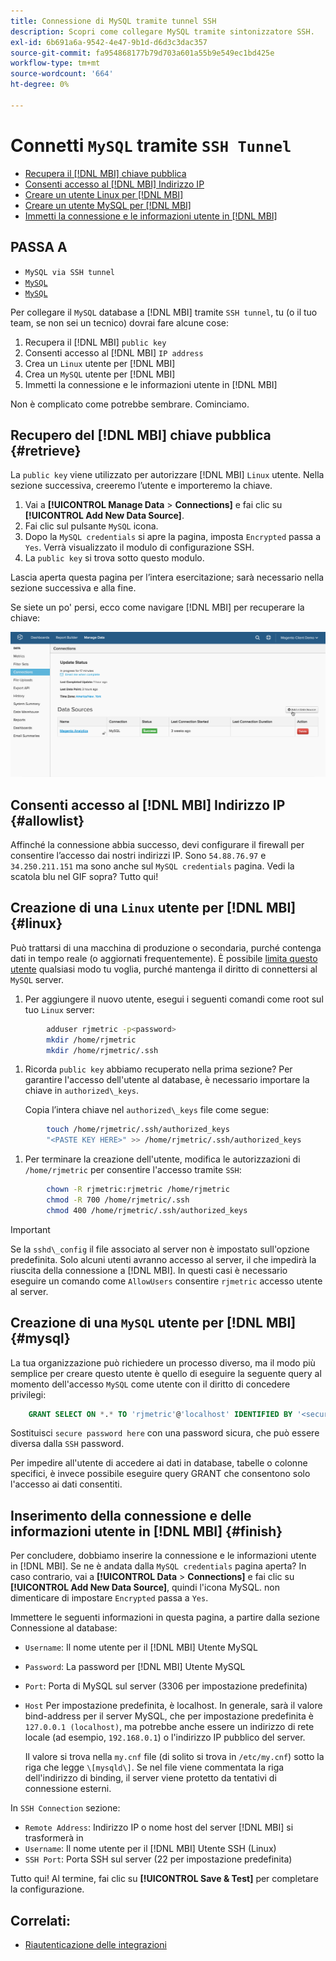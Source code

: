 ```yaml
---
title: Connessione di MySQL tramite tunnel SSH
description: Scopri come collegare MySQL tramite sintonizzatore SSH.
exl-id: 6b691a6a-9542-4e47-9b1d-d6d3c3dac357
source-git-commit: fa954868177b79d703a601a55b9e549ec1bd425e
workflow-type: tm+mt
source-wordcount: '664'
ht-degree: 0%

---
```


# Connetti `MySQL` tramite `SSH Tunnel`

* [Recupera il [!DNL MBI] chiave pubblica](#retrieve)
* [Consenti accesso al [!DNL MBI] Indirizzo IP](#allowlist)
* [Creare un utente Linux per [!DNL MBI]](#linux)
* [Creare un utente MySQL per [!DNL MBI]](#mysql)
* [Immetti la connessione e le informazioni utente in [!DNL MBI]](#finish)

## PASSA A

* `MySQL via SSH tunnel`
* [`MySQL`](../integrations/mysql-via-a-direct-connection.md)
* [`MySQL`](../integrations/mysql-via-cpanel.md)

Per collegare il `MySQL` database a [!DNL MBI] tramite `SSH tunnel`, tu (o il tuo team, se non sei un tecnico) dovrai fare alcune cose:

1. Recupera il [!DNL MBI] `public key`
1. Consenti accesso al [!DNL MBI] `IP address`
1. Crea un `Linux` utente per [!DNL MBI]
1. Crea un `MySQL` utente per [!DNL MBI]
1. Immetti la connessione e le informazioni utente in [!DNL MBI]

Non è complicato come potrebbe sembrare. Cominciamo.

## Recupero del [!DNL MBI] chiave pubblica {#retrieve}

La `public key` viene utilizzato per autorizzare [!DNL MBI] `Linux` utente. Nella sezione successiva, creeremo l’utente e importeremo la chiave.

1. Vai a **[!UICONTROL Manage Data** > **Connections]** e fai clic su **[!UICONTROL Add New Data Source]**.
1. Fai clic sul pulsante `MySQL` icona.
1. Dopo la `MySQL credentials` si apre la pagina, imposta `Encrypted` passa a `Yes`. Verrà visualizzato il modulo di configurazione SSH.
1. La `public key` si trova sotto questo modulo.

Lascia aperta questa pagina per l’intera esercitazione; sarà necessario nella sezione successiva e alla fine.

Se siete un po&#39; persi, ecco come navigare [!DNL MBI] per recuperare la chiave:

![](../../../assets/MySQL_SSH.gif)<!--{: width="770"}-->

## Consenti accesso al [!DNL MBI] Indirizzo IP {#allowlist}

Affinché la connessione abbia successo, devi configurare il firewall per consentire l’accesso dai nostri indirizzi IP. Sono `54.88.76.97` e `34.250.211.151` ma sono anche sul `MySQL credentials` pagina. Vedi la scatola blu nel GIF sopra? Tutto qui!

## Creazione di una `Linux` utente per [!DNL MBI] {#linux}

Può trattarsi di una macchina di produzione o secondaria, purché contenga dati in tempo reale (o aggiornati frequentemente). È possibile [limita questo utente](../../../administrator/account-management/restrict-db-access.md) qualsiasi modo tu voglia, purché mantenga il diritto di connettersi al `MySQL` server.

1. Per aggiungere il nuovo utente, esegui i seguenti comandi come root sul tuo `Linux` server:

```bash
        adduser rjmetric -p<password>
        mkdir /home/rjmetric
        mkdir /home/rjmetric/.ssh
```

1. Ricorda `public key` abbiamo recuperato nella prima sezione? Per garantire l&#39;accesso dell&#39;utente al database, è necessario importare la chiave in `authorized\_keys`.

   Copia l’intera chiave nel `authorized\_keys` file come segue:

```bash
        touch /home/rjmetric/.ssh/authorized_keys
        "<PASTE KEY HERE>" >> /home/rjmetric/.ssh/authorized_keys
```

1. Per terminare la creazione dell&#39;utente, modifica le autorizzazioni di `/home/rjmetric` per consentire l&#39;accesso tramite `SSH`:

```bash
        chown -R rjmetric:rjmetric /home/rjmetric
        chmod -R 700 /home/rjmetric/.ssh
        chmod 400 /home/rjmetric/.ssh/authorized_keys
```

>[!IMPORTANT]
>
>Se la `sshd\_config` il file associato al server non è impostato sull&#39;opzione predefinita. Solo alcuni utenti avranno accesso al server, il che impedirà la riuscita della connessione a [!DNL MBI]. In questi casi è necessario eseguire un comando come `AllowUsers` consentire `rjmetric` accesso utente al server.

## Creazione di una `MySQL` utente per [!DNL MBI] {#mysql}

La tua organizzazione può richiedere un processo diverso, ma il modo più semplice per creare questo utente è quello di eseguire la seguente query al momento dell&#39;accesso `MySQL` come utente con il diritto di concedere privilegi:

```sql
    GRANT SELECT ON *.* TO 'rjmetric'@'localhost' IDENTIFIED BY '<secure password here>';
```

Sostituisci `secure password here` con una password sicura, che può essere diversa dalla `SSH` password.

Per impedire all&#39;utente di accedere ai dati in database, tabelle o colonne specifici, è invece possibile eseguire query GRANT che consentono solo l&#39;accesso ai dati consentiti.

## Inserimento della connessione e delle informazioni utente in [!DNL MBI] {#finish}

Per concludere, dobbiamo inserire la connessione e le informazioni utente in [!DNL MBI]. Se ne è andata dalla `MySQL credentials` pagina aperta? In caso contrario, vai a **[!UICONTROL Data** > **Connections]** e fai clic su **[!UICONTROL Add New Data Source]**, quindi l&#39;icona MySQL. non dimenticare di impostare `Encrypted` passa a `Yes`.

Immettere le seguenti informazioni in questa pagina, a partire dalla sezione Connessione al database:

* `Username`: Il nome utente per il [!DNL MBI] Utente MySQL
* `Password`: La password per [!DNL MBI] Utente MySQL
* `Port`: Porta di MySQL sul server (3306 per impostazione predefinita)
* `Host` Per impostazione predefinita, è localhost. In generale, sarà il valore bind-address per il server MySQL, che per impostazione predefinita è `127.0.0.1 (localhost)`, ma potrebbe anche essere un indirizzo di rete locale (ad esempio, `192.168.0.1`) o l&#39;indirizzo IP pubblico del server.

   Il valore si trova nella `my.cnf` file (di solito si trova in `/etc/my.cnf`) sotto la riga che legge `\[mysqld\]`. Se nel file viene commentata la riga dell&#39;indirizzo di binding, il server viene protetto da tentativi di connessione esterni.

In `SSH Connection` sezione:

* `Remote Address`: Indirizzo IP o nome host del server [!DNL MBI] si trasformerà in
* `Username`: Il nome utente per il [!DNL MBI] Utente SSH (Linux)
* `SSH Port`: Porta SSH sul server (22 per impostazione predefinita)

Tutto qui! Al termine, fai clic su **[!UICONTROL Save & Test]** per completare la configurazione.

## Correlati:

* [Riautenticazione delle integrazioni](https://experienceleague.adobe.com/docs/commerce-knowledge-base/kb/how-to/mbi-reauthenticating-integrations.html?lang=en)
